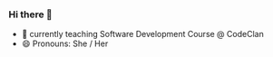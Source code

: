 ### Hi there 👋



- 🔭 currently teaching Software Development Course @ CodeClan
- 😄 Pronouns: She / Her


